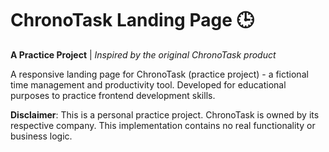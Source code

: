 # ChronoTask Landing Page 🕒

**A Practice Project** | *Inspired by the original ChronoTask product*

A responsive landing page for ChronoTask (practice project) - a fictional time management and productivity tool. Developed for educational purposes to practice frontend development skills.

**Disclaimer**: This is a personal practice project. ChronoTask is owned by its respective company. This implementation contains no real functionality or business logic.
